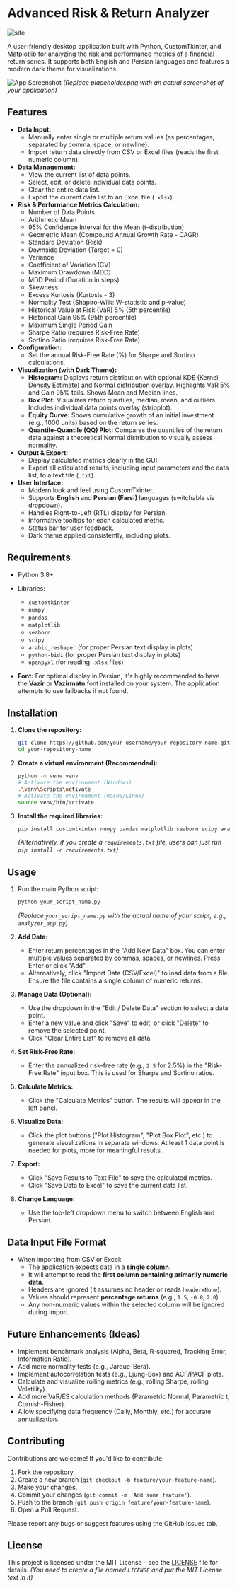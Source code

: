 # Advanced Risk & Return Analyzer

![ site ]((https://sinaha81.github.io/cfa-calc/))

A user-friendly desktop application built with Python, CustomTkinter, and Matplotlib for analyzing the risk and performance metrics of a financial return series. It supports both English and Persian languages and features a modern dark theme for visualizations.

![App Screenshot](https://github.com/sinaha81/cfa-calc/blob/main/image.png)
*(Replace placeholder.png with an actual screenshot of your application)*

## Features

*   **Data Input:**
    *   Manually enter single or multiple return values (as percentages, separated by comma, space, or newline).
    *   Import return data directly from CSV or Excel files (reads the first numeric column).
*   **Data Management:**
    *   View the current list of data points.
    *   Select, edit, or delete individual data points.
    *   Clear the entire data list.
    *   Export the current data list to an Excel file (`.xlsx`).
*   **Risk & Performance Metrics Calculation:**
    *   Number of Data Points
    *   Arithmetic Mean
    *   95% Confidence Interval for the Mean (t-distribution)
    *   Geometric Mean (Compound Annual Growth Rate - CAGR)
    *   Standard Deviation (Risk)
    *   Downside Deviation (Target = 0)
    *   Variance
    *   Coefficient of Variation (CV)
    *   Maximum Drawdown (MDD)
    *   MDD Period (Duration in steps)
    *   Skewness
    *   Excess Kurtosis (Kurtosis - 3)
    *   Normality Test (Shapiro-Wilk: W-statistic and p-value)
    *   Historical Value at Risk (VaR) 5% (5th percentile)
    *   Historical Gain 95% (95th percentile)
    *   Maximum Single Period Gain
    *   Sharpe Ratio (requires Risk-Free Rate)
    *   Sortino Ratio (requires Risk-Free Rate)
*   **Configuration:**
    *   Set the annual Risk-Free Rate (%) for Sharpe and Sortino calculations.
*   **Visualization (with Dark Theme):**
    *   **Histogram:** Displays return distribution with optional KDE (Kernel Density Estimate) and Normal distribution overlay. Highlights VaR 5% and Gain 95% tails. Shows Mean and Median lines.
    *   **Box Plot:** Visualizes return quartiles, median, mean, and outliers. Includes individual data points overlay (stripplot).
    *   **Equity Curve:** Shows cumulative growth of an initial investment (e.g., 1000 units) based on the return series.
    *   **Quantile-Quantile (QQ) Plot:** Compares the quantiles of the return data against a theoretical Normal distribution to visually assess normality.
*   **Output & Export:**
    *   Display calculated metrics clearly in the GUI.
    *   Export all calculated results, including input parameters and the data list, to a text file (`.txt`).
*   **User Interface:**
    *   Modern look and feel using CustomTkinter.
    *   Supports **English** and **Persian (Farsi)** languages (switchable via dropdown).
    *   Handles Right-to-Left (RTL) display for Persian.
    *   Informative tooltips for each calculated metric.
    *   Status bar for user feedback.
    *   Dark theme applied consistently, including plots.

## Requirements

*   Python 3.8+
*   Libraries:
    *   `customtkinter`
    *   `numpy`
    *   `pandas`
    *   `matplotlib`
    *   `seaborn`
    *   `scipy`
    *   `arabic_reshaper` (for proper Persian text display in plots)
    *   `python-bidi` (for proper Persian text display in plots)
    *   `openpyxl` (for reading `.xlsx` files)

*   **Font:** For optimal display in Persian, it's highly recommended to have the **Vazir** or **Vazirmatn** font installed on your system. The application attempts to use fallbacks if not found.

## Installation

1.  **Clone the repository:**
    ```bash
    git clone https://github.com/your-username/your-repository-name.git
    cd your-repository-name
    ```
2.  **Create a virtual environment (Recommended):**
    ```bash
    python -m venv venv
    # Activate the environment (Windows)
    .\venv\Scripts\activate
    # Activate the environment (macOS/Linux)
    source venv/bin/activate
    ```
3.  **Install the required libraries:**
    ```bash
    pip install customtkinter numpy pandas matplotlib seaborn scipy arabic_reshaper python-bidi openpyxl
    ```
    *(Alternatively, if you create a `requirements.txt` file, users can just run `pip install -r requirements.txt`)*

## Usage

1.  Run the main Python script:
    ```bash
    python your_script_name.py
    ```
    *(Replace `your_script_name.py` with the actual name of your script, e.g., `analyzer_app.py`)*

2.  **Add Data:**
    *   Enter return percentages in the "Add New Data" box. You can enter multiple values separated by commas, spaces, or newlines. Press Enter or click "Add".
    *   Alternatively, click "Import Data (CSV/Excel)" to load data from a file. Ensure the file contains a single column of numeric returns.
3.  **Manage Data (Optional):**
    *   Use the dropdown in the "Edit / Delete Data" section to select a data point.
    *   Enter a new value and click "Save" to edit, or click "Delete" to remove the selected point.
    *   Click "Clear Entire List" to remove all data.
4.  **Set Risk-Free Rate:**
    *   Enter the annualized risk-free rate (e.g., `2.5` for 2.5%) in the "Risk-Free Rate" input box. This is used for Sharpe and Sortino ratios.
5.  **Calculate Metrics:**
    *   Click the "Calculate Metrics" button. The results will appear in the left panel.
6.  **Visualize Data:**
    *   Click the plot buttons ("Plot Histogram", "Plot Box Plot", etc.) to generate visualizations in separate windows. At least 1 data point is needed for plots, more for meaningful results.
7.  **Export:**
    *   Click "Save Results to Text File" to save the calculated metrics.
    *   Click "Save Data to Excel" to save the current data list.
8.  **Change Language:**
    *   Use the top-left dropdown menu to switch between English and Persian.

## Data Input File Format

*   When importing from CSV or Excel:
    *   The application expects data in a **single column**.
    *   It will attempt to read the **first column containing primarily numeric data**.
    *   Headers are ignored (it assumes no header or reads `header=None`).
    *   Values should represent **percentage returns** (e.g., `1.5`, `-0.8`, `2.0`).
    *   Any non-numeric values within the selected column will be ignored during import.

## Future Enhancements (Ideas)

*   Implement benchmark analysis (Alpha, Beta, R-squared, Tracking Error, Information Ratio).
*   Add more normality tests (e.g., Jarque-Bera).
*   Implement autocorrelation tests (e.g., Ljung-Box) and ACF/PACF plots.
*   Calculate and visualize rolling metrics (e.g., rolling Sharpe, rolling Volatility).
*   Add more VaR/ES calculation methods (Parametric Normal, Parametric t, Cornish-Fisher).
*   Allow specifying data frequency (Daily, Monthly, etc.) for accurate annualization.

## Contributing

Contributions are welcome! If you'd like to contribute:

1.  Fork the repository.
2.  Create a new branch (`git checkout -b feature/your-feature-name`).
3.  Make your changes.
4.  Commit your changes (`git commit -m 'Add some feature'`).
5.  Push to the branch (`git push origin feature/your-feature-name`).
6.  Open a Pull Request.

Please report any bugs or suggest features using the GitHub Issues tab.

## License

This project is licensed under the MIT License - see the [LICENSE](LICENSE) file for details. *(You need to create a file named `LICENSE` and put the MIT License text in it)*
